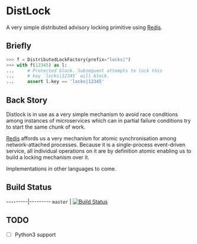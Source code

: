 # DistLock

A very simple distributed advisory locking primitive using [Redis](http://redis.io/).

## Briefly

```python
>>> f = DistributedLockFactory(prefix="locks|")
>>> with f(12345) as l:
...     # Protected block. Subsequent attempts to lock this
...     # key `locks|12345` will block.
...     assert l.key == 'locks|12345'
```

## Back Story

Distlock is in use as a very simple mechanism to avoid race conditions among instances of
microservices which can in partial failure conditions try to start the same
chunk of work.
 
[Redis](http://redis.io/) affords us a very mechanism for atomic synchronisation 
among network-attached processes.  Because it is a single-process 
event-driven service, all individual operations on it are by definition atomic
enabling us to build a locking mechanism over it.

Implementations in other languages to come.

## Build Status

---------|---------
`master` | [![Build
Status](https://travis-ci.org/scottynomad/distlock.svg?branch=master)](https://travis-ci.org/scottynomad/distlock)

## TODO

- [ ] Python3 support